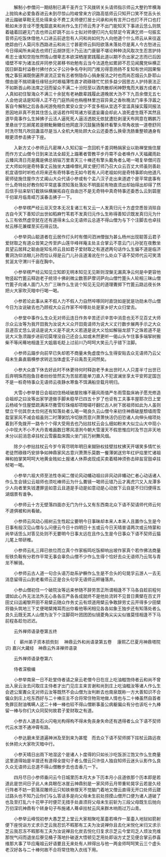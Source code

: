 <!-- { "loadSidebar": true } -->
　　解制小参僧问一期结制已满千圣齐立下风拨转关头请师指示师云大整钓竿横海上抛钩未必爱鱼吞进云未到尽惊山险峻曾来方识路高低师云只知开口笑不觉舌头长进云蹋破草鞋无觅处得来全不费工夫师便打居士问承和尚有言开口也打不开口也打秪如未涉言诠不堕鬼窟底来和尚作么生打师云秀才不出门能知天下事进云恁么则筑着磕着回避无门去也师云虾跳不出斗士拟对师便打问九旬禁足今宵满乞师一句振玄音师云吃饭休借他人口进云前途忽有人问和尚如何为人向他道个什么师云从来往返绝踪由行人莫问东西路进云和尚三寸甚密师云斜阳欲落未落处尽是离人今古愁进云今日得闻所未闻去也师打云胡饼觅汁乃云法门衰替不堪论种种浇风取次生忍苦护持希志士谁知空抱怅然情山僧卑志本欲深栖崖窦践履此道以期不负出家之志而已后因墙壁不牢为诸法叔并同参兄弟移书劝勉有云当今法道危如累卵不忍见闻魔党纵横正因日鲜盈村溢巷付拂付衣父子公孙争名夺利同门推刃得意扬扬不复知有世间因果惭愧之事狂澜既倒遍界波流正宜有志者恻隐存心捐身报法之时也而尚忍烟云久卧耶山僧由是不揣顽庸任缘轻出时艰福薄性直才疏碌碌忙忙损多益少因思古人护持衰法正不如斯首山称法席之冠而留众不满二十汾阳至以酒肉散却闲神野鬼而大器方成者六人真如初住智海众不满三十余犹有老衲数辈践履此道晚居大沩不下九百余僧无五七人会他说话是知得人正不在门庭热闹也栴檀林里岂容异臭之香秋晚法门率多浮嚣之客自今解制之后各各闲游免相负累安众宜少不宜多相从宜选不宜滥真操实履同报法恩因地非真不劳其住恁么说话若作呵骂诸方驱遣妄庸会却此人浪死虚生既不其然且道毕竟事作么生掉拂子云活人逼死死人逼活透脱无依犹遭贬剥漫天布网意在鶤鹏万里悬丝宁忘赪尾若是鳑魮鳅鳝任他网底浮沉鼓鬣扬鬐终看擎头带角收放一道卷舒同时洗尽驽凡吹回蛊滥尽是当人全机大用处顾大众云还委悉么换骨洗肠重整顿通身有眼更须参击拂子下座。

　　入新方丈小参师云凡密禅人久知幻妄一念回机千差洞畅捐家业以助禅堂施住屋而作方丈山僧今日到来法法全超无上蹋著者管教平步丹霄不会者唤作人天福藏雨赴云臻风清日亮是魔是佛总销镕万里青天三十棒还有擎头戴角者么喝一喝复举僧问百丈大师如何是奇特事丈云独坐大雄峰僧礼拜丈便打师乃召大众云百丈大师虽则善赴机宜语惊时听检点将来还有奇特事也无如今若有人问老祖如何是奇特事即向他道凡密师徒施住屋作方丈阖山大众代请小参或有个孟八汉子走出来道遮个是平常底事有什么奇特处好教你知平常底事须知落处落处不明面前有物直须出却始得出却得了然后信手拈来斩钉截铁纵横展拓自在自由岂不是无奇特中真奇特事还委悉么云到碧崖千仞翠月临青嶂万溪春击拂子一下。

　　小参举楞严经云沤灭空本无况复诸三有又云一人发真归元十方虚空悉皆消殒自古自今天下善知识出世如稻麻竹苇若不发真归元作么生称得善知识既发真归元为什么三有依然虚空犹在还有道得未么众无语师云总道不得山僧为与下个注脚去也卓拄杖云移花兼蝶至买石得云饶。

　　小参举洞山聪道者在云居作灯头时有僧问泗洲僧伽为甚么杨州出现聪答云君子爱财取之有道众皆笑之传至庐山莲华峰祥庵主处主合掌云不意云门儿孙犹在夜敷坐具望云居拜之聪由是知名师云且如君子爱财取之有道遮两句话作么生偏不道是临济曹洞沩仰法眼儿孙而恰认得是云门儿孙且道淆讹在什么处众下语不契师代云可笑清贫涎太守渭川千亩在胸中。

　　小参举楞严经云知见立知即无明本知见无见斯则涅槃无漏真净云何是中更容他物竖起竹篦云释迦老子统领十佛刹微尘数菩萨摩诃萨向山僧竹篦头人轮相三昧山僧竹篦子向诸人面门入方广三昧作么生说个知见无见的道理聻掷下竹篦云路远夜长休把火大家吹灭暗中行喝一喝。

　　小参若论此事从来不假人力不假人力自然啐啄同时直饶如是犹是功勋未尽山僧今日为汝说破去也乃顾视大众云作家不啐啄处处是家乡好大众归堂去。

　　小参堂中事作么生众无对师云连日作务辛苦还识辛苦中消息也无不见百丈大师示众云汝等为我开田我为汝说大义众开田竟请师为说大义丈行数步展两手示之大众且道百丈恁么说话是说大义是不说大义若道是说大义恰如解骊龙颔下之珠若道不是说大义急须蹋步进前切莫埋没自己还会么如或未然更听一偈山头乍住事多端挈树搬柴不等闲蓦地相逢王大姐眉毛眨上过前川乃呵呵大笑云几乎错下注脚。

　　小参师云蹋步向前早已失却若不商量未免虚度作么生得安贴去众无语师乃云父母未生鼻直眉横参求转远当体虚玄子曰禹吾无间然矣。

　　小参大众直下休去好此时不休更待何时释迦老予未出世时人人只差半寸出世已后弃明珠而抱鱼目者纷纷皆然实为苦屈若能单刀直入不犯波澜坐享太平安邦定国岂不是一桩奇特事众无语师云夜静水寒鱼不饵满船空载月明归。

　　大雪小参举昔日会祖初住杨岐破屋败椽不蔽风雨值严冬雨雪盈床衲子愿充修造会祖却之曰汝等出家学道做手脚未稳早已四五十岁了也讵有工夫事丰屋耶次日上堂云杨岐乍住屋壁疏满床尽撒雪珍珠缩却项暗嗟吁翻忆古人树下居祖师如此为人虽则壁立千仞其奈太俭何还有知落处者么喝一喝良久云山僧今来初住神鼎破屋颓墙雨雪盈室家风不减会祖虽则二时薄粥饥冷切肤而意兴萧萧快活仍旧恐诸人向伸头缩项处着到不免拨开一路令个个得大受用去也乃拈拄杖云会么细如粉末大似立山大中现小小中现大不小不大丹青难画数日寒风凛洌今朝大雪漫天不假思惟应时及节岂非天地未分以前消息卓拄杖云雪霰盈床围火坐门前万树舞风烟。

　　除夕小参拈拄杖云今岁今宵尽明年明日来猢狲权挂壁拄杖拂天开堪笑多情忙长老徒然碌碌巧安排争如神鼎家风古意兴萧萧乐莫数一餐薄粥送穷年红炉焰里忙诸祖禅和拍掌笑呵呵大地黄金贱如土报诸人休莽卤现成买卖着精神须弥击碎盐官鼓卓拄杖喝一喝。

　　小参举六祖大师至法性寺闻二僧论风动幡动祖曰非风动非幡动仁者心动话诸人作么生会镜公云祖师也须吃棒师云为什么聻镜一喝师云错乃云才离虎穴又入龙潭多少人向者里失钱遭罪竖如意云且道是手动是如意动是心动放下云自是不归归便得五湖烟景有谁争。

　　小参师云十方无壁落四面亦无门为什么又有东西南北众下语不契请师代师云何不道俱被和尚看破。

　　小参师云风动心摇树云生性起尘要明今日事昧却本来人本来人且置作么生是今日事有般汉见山僧与么问便云今日十四明日十五或云今日天晴普请两次或云特蒙和尚举话恁么对答见处则不无要明今日事太远在且作么生是今日事众下语不契师云猫儿尾上带研椎。

　　小参师云礼三拜已依位而立真个作家板鸣吃饭柳响出坡作家真个若作佛法商量衔铁负鞍有分若作平常无事会辜负山僧不少作么生得个恰好去众无语师乃云驾与青龙不解骑。

　　小参师云古人道一句合头语万劫系驴橛作么生是不合头的句晃孚云游人一去无消息留得云山到老看师云正是合头句孚无语师云秤锤落井。

　　小参山僧初住一个破院汝等远来参随不辞劳苦正所谓相逢不下马各自趁前程何谓如此心外无法法外无心各各庄严各各成就终不是他处流转不见昔日黄檗在百丈开田丈曰运阇黎开田不易檗云随众作务丈云有烦道用檗云争敢辞劳丈云开得多少田檗将锄头筑地三下丈便喝檗掩耳而出你看他等闲相见各各如象王独步还有知落处者么良久云既无其人山僧为汝下个注脚荷叶团团团似镜菱角尖尖尖似锥莫怪相逢不下马前程各趁勿迟迟。

　　云外禅师语录卷第五终

　　(　蕲州弟子资本损赀刻
　神鼎云外和尚语录第五卷
　康熙乙巳夏月神鼎塔院识)
嘉兴大藏经　神鼎云外泽禅师语录


　　云外禅师语录卷第六

　　侍者深极编

　　小参举南泉一日不赴堂侍者请之泉云老僧今日在庄上吃油糍饱侍者云和尚不曾出入泉云汝去问取庄主侍者才出门见庄主来言谢和尚到庄上吃油糍汝等诸人作么生会遮公案聻众无对师云汝等既然不会山僧为汝判断去也南泉既称一方大善知识不合偏众到庄上吃东西好与二十棒庄主不合将常住物背地做人情也与二十棒虽然自首者免罪叵耐油嘴瞒人这二十棒一棒也较不得山僧断事虽公病躯偏众有分也该吃十九棒留一棒与你们大众同契何故君子爱财取之有道。

　　小参古人道击石火闪电光构得构不得未免丧身失命还有透得者么众下语不契师代云水泄不通冲霄有路。

　　小参达磨未至道遍神洲及至到来为甚懡　而去众下语不契师掷下拄杖云路远夜长休把火大家吹灭暗中行。

　　小参天晴日出雨下地湿这个是诸人卜度得的只如长沙吃饭浙江饱又作么生商量这里道得始是半提还有道得全提句子者么僧云只许佳人独自知师云迷头认影作么良久众无语师云总道不得山僧散步去也击香几一下。

　　四月尽日小参师垂问云今日城里历本月大乡下历本月小且道依那个历本即是若道此是世间日子此人未具眼在冰崖云神鼎别是一家风师云月带重轮晃孚云若是久经行阵者不妨一箭落双雕师云只知铁脊撑天不觉脑门着地又僧云直得无开口处师云蹉过路头也不知乃云你们与么答话多是向父母未生前处捞摸山僧开口便为诸人道破了也及至打乱六十花甲子时便茫无措手处直须将父母未生前斩为三段父母既生后抛向万仞深坑神鼎有个转身句子布施诸人蓦卓拄杖云风来群木响雨过万山青。

　　小参举云峰悦初参大愚芝芝上堂云大家相聚吃茎齑若唤作一茎齑入地狱如箭射便下座悦诣方丈求示芝云我忍饥不暇那有工夫为汝说禅你且去化米悦化米归又求示芝云我忍冻不暇那有工夫为汝说禅且化炭去悦化归复求示芝云今堂司乏人烦汝充维那悦气闷而退坐后寮见桶子落地扑破遂大悟顿见芝用处即诣方丈芝见便合掌云恭喜维那大事了毕应庵祖云好语要且无来处有人辨得出与他一两金师呵呵笑云三个虚头老汉好各与二十棒何故不合将常住物入衣线下用。


